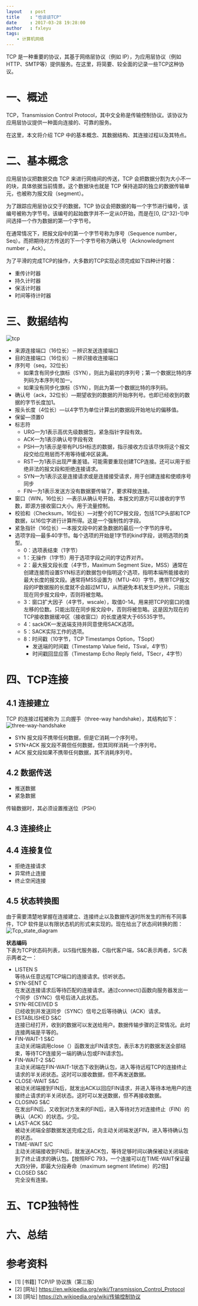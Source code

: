 ```yaml
---
layout   : post
title    : "也谈谈TCP"
date     : 2017-03-28 19:28:00
author   : fxleyu
tags:
    - 计算机网络
---
```

TCP 是一种重要的协议，其基于网络层协议（例如 IP），为应用层协议（例如HTTP、SMTP等）提供服务。在这里，将简要、较全面的记录一些TCP这种协议。

# 一、概述
TCP，Transmission Control Protocol，其中文全称是传输控制协议。该协议为应用层协议提供一种面向连接的、可靠的服务。

在这里，本文将介绍 TCP 中的基本概念、其数据结构、其连接过程以及其特点。

# 二、基本概念

应用层协议把数据交由 TCP 来进行网络间的传送，TCP 会把数据分割为大小不一的块，具体依据当前情景。这个数据块也就是 TCP 保持追踪的独立的数据传输单元，也被称为报文段（segment）。

为了跟踪应用层协议交于的数据，TCP 协议会把数据的每一个字节进行编号，该编号被称为字节号。该编号的起始数字并不一定从0开始，而是在[0, (2^32)-1]中间选择一个作为数据的第一个字节号。

在通常情况下，把报文段中的第一个字节号称为序号（Sequence number，Seq）。而把期待对方传送的下一个字节号称为确认号（Acknowledgment number ，Ack）。

为了平滑的完成TCP的操作，大多数的TCP实现必须完成如下四种计时器：
- 重传计时器
- 持久计时器
- 保活计时器
- 时间等待计时器

# 三、数据结构
![tcp](http://wx4.sinaimg.cn/mw1024/5f4b7840ly1fe2y9q0qglj20x70d9ab2.jpg)

- 来源连接端口（16位长）－辨识发送连接端口
- 目的连接端口（16位长）－辨识接收连接端口
- 序列号（seq，32位长）
  - 如果含有同步化旗标（SYN），则此为最初的序列号；第一个数据比特的序列码为本序列号加一。
  - 如果没有同步化旗标（SYN），则此为第一个数据比特的序列码。
- 确认号（ack，32位长）—期望收到的数据的开始序列号。也即已经收到的数据的字节长度加1。
- 报头长度（4位长）—以4字节为单位计算出的数据段开始地址的偏移值。
- 保留—须置0
- 标志符
  - URG—为1表示高优先级数据包，紧急指针字段有效。
  - ACK—为1表示确认号字段有效
  - PSH—为1表示是带有PUSH标志的数据，指示接收方应该尽快将这个报文段交给应用层而不用等待缓冲区装满。
  - RST—为1表示出现严重差错。可能需要重现创建TCP连接。还可以用于拒绝非法的报文段和拒绝连接请求。
  - SYN—为1表示这是连接请求或是连接接受请求，用于创建连接和使顺序号同步
  - FIN—为1表示发送方没有数据要传输了，要求释放连接。
- 窗口（WIN，16位长）—表示从确认号开始，本报文的源方可以接收的字节数，即源方接收窗口大小。用于流量控制。
- 校验和（Checksum，16位长）—对整个的TCP报文段，包括TCP头部和TCP数据，以16位字进行计算所得。这是一个强制性的字段。
- 紧急指针（16位长）—本报文段中的紧急数据的最后一个字节的序号。
- 选项字段—最多40字节。每个选项的开始是1字节的kind字段，说明选项的类型。
  - 0：选项表结束（1字节）
  - 1：无操作（1字节）用于选项字段之间的字边界对齐。
  - 2：最大报文段长度（4字节，Maximum Segment Size，MSS）通常在创建连接而设置SYN标志的数据包中指明这个选项，指明本端所能接收的最大长度的报文段。通常将MSS设置为（MTU-40）字节，携带TCP报文段的IP数据报的长度就不会超过MTU，从而避免本机发生IP分片。只能出现在同步报文段中，否则将被忽略。
  - 3：窗口扩大因子（4字节，wscale），取值0-14。用来把TCP的窗口的值左移的位数。只能出现在同步报文段中，否则将被忽略。这是因为现在的TCP接收数据缓冲区（接收窗口）的长度通常大于65535字节。
  - 4：sackOK—发送端支持并同意使用SACK选项。
  - 5：SACK实际工作的选项。
  - 8：时间戳（10字节，TCP Timestamps Option，TSopt）
    - 发送端的时间戳（Timestamp Value field，TSval，4字节）
    - 时间戳回显应答（Timestamp Echo Reply field，TSecr，4字节）

# 四、TCP连接
## 4.1 连接建立
TCP 的连接过程被称为 三向握手（three-way handshake），其结构如下：
![three-way-handshake](http://wx4.sinaimg.cn/mw1024/5f4b7840ly1fe2xqqeaogj20wa03baa7.jpg)

- SYN 报文段不携带任何数据，但是它消耗一个序列号。
- SYN+ACK 报文段不屑但任何数据，但其同样消耗一个序列号。
- ACK 报文段如果不携带任何数据，其不消耗序列号。

## 4.2 数据传送

- 推送数据
- 紧急数据

传输数据时，其必须设置推送位（PSH）

## 4.3 连接终止

## 4.4 连接复位
- 拒绝连接请求
- 异常终止连接
- 终止空闲连接

## 4.5 状态转换图
由于需要清楚地掌握在连接建立、连接终止以及数据传送时所发生的所有不同事件，TCP 软件是以有限状态机的形式来实现的。现在给出了状态间转换的图：   
![Tcp_state_diagram](https://upload.wikimedia.org/wikipedia/commons/thumb/f/f6/Tcp_state_diagram_fixed_new.svg/1084px-Tcp_state_diagram_fixed_new.svg.png)

**状态编码**    
下表为TCP状态码列表，以S指代服务器，C指代客户端，S&C表示两者，S/C表示两者之一：    
- LISTEN S    
等待从任意远程TCP端口的连接请求。侦听状态。
- SYN-SENT C    
在发送连接请求后等待匹配的连接请求。通过connect()函数向服务器发出一个同步（SYNC）信号后进入此状态。
- SYN-RECEIVED S    
已经收到并发送同步（SYNC）信号之后等待确认（ACK）请求。
- ESTABLISHED S&C    
连接已经打开，收到的数据可以发送给用户。数据传输步骤的正常情况。此时连接两端是平等的。
- FIN-WAIT-1 S&C    
主动关闭端调用close（）函数发出FIN请求包，表示本方的数据发送全部结束，等待TCP连接另一端的确认包或FIN请求包。
- FIN-WAIT-2 S&C    
主动关闭端在FIN-WAIT-1状态下收到确认包，进入等待远程TCP的连接终止请求的半关闭状态。这时可以接收数据，但不再发送数据。
- CLOSE-WAIT S&C    
被动关闭端接到FIN后，就发出ACK以回应FIN请求，并进入等待本地用户的连接终止请求的半关闭状态。这时可以发送数据，但不再接收数据。
- CLOSING S&C    
在发出FIN后，又收到对方发来的FIN后，进入等待对方对连接终止（FIN）的确认（ACK）的状态。少见。
- LAST-ACK S&C    
被动关闭端全部数据发送完成之后，向主动关闭端发送FIN，进入等待确认包的状态。
- TIME-WAIT S/C    
主动关闭端接收到FIN后，就发送ACK包，等待足够时间以确保被动关闭端收到了终止请求的确认包。【按照RFC 793，一个连接可以在TIME-WAIT保证最大四分钟，即最大分段寿命（maximum segment lifetime）的2倍】
- CLOSED S&C    
完全没有连接。


# 五、TCP独特性

# 六、总结

# 参考资料
- [1] [书籍] TCP/IP 协议族（第三版）
- [2] [网址] https://en.wikipedia.org/wiki/Transmission_Control_Protocol
- [3] [网址] https://zh.wikipedia.org/wiki/传输控制协议
